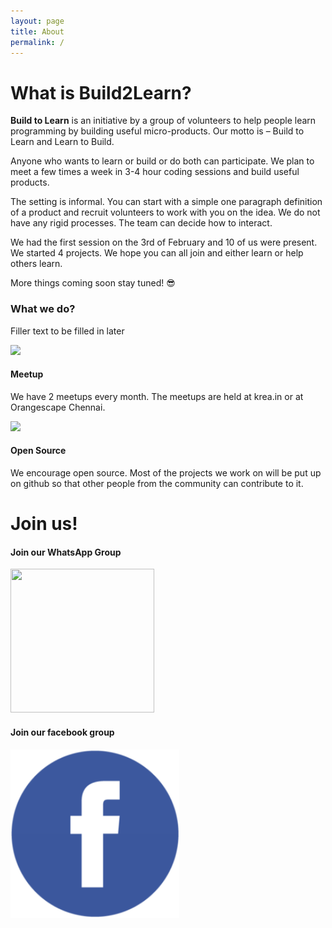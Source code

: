 ```yaml
---
layout: page
title: About
permalink: /
---
```


# What is Build2Learn?


**Build to Learn** is an initiative by a group of volunteers to help people learn programming by building useful micro-products. Our motto is – Build to Learn and Learn to Build.

Anyone who wants to learn or build or do both can participate. We plan to meet a few times a week in 3-4 hour coding sessions and build useful products.

The setting is informal. You can start with a simple one paragraph definition of a product and recruit volunteers to work with you on the idea. We do not have any rigid processes. The team can decide how to interact.

We had the first session on the 3rd of February and 10 of us were present. We started 4 projects. We hope you can all join and either learn or help others learn.

More things coming soon stay tuned! 😎


### What we do?

Filler text to be filled in later

<div class="container-fluid">
    <div class="row">
        <div class="col-sm-3">
            <img src="/static/img/balloon_1.png">
        </div>
        <div class="col-sm-9">
            <h4><strong>Meetup</strong></h4>
            <p>We have 2 meetups every month.
                The meetups are held at krea.in or at Orangescape Chennai.</p>
        </div>
    </div>
    <div class="row">
        <div class="col-sm-3">
            <img src="/static/img/balloon_2.png">
        </div>
        <div class="col-sm-9">
            <h4><strong>Open Source</strong></h4>
            <p>We encourage open source. Most of the projects we work on will be put up on github so that other people from the community can contribute to it.
            </p>
        </div>
    </div>
    </div>

# Join us!

<div class="container-fluid">
    <div class="row">
        <div class="col-sm-6 text-center center-block">
            <h4><strong>Join our WhatsApp Group</strong></h4>
            <a href="https://chat.whatsapp.com/6lSVfYjlnbmFWOde8dsRsi"><img class="center-block" src="/static/img/whatsapp.png" style="width:230px;height:230px;"></a>
        </div>
        <div class="col-sm-6 text-center">
            <h4><strong>Join our facebook group</strong></h4>
            <a href="https://www.facebook.com/groups/1857417830966437/"><img class="center-block" src="/static/img/facebook.png" style="width:270px;height:270px;"></a>
        </div>
    </div>
</div>
